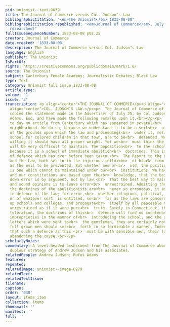 ```yaml
---
pid: unionist--text-0039
title: The Journal of Commerce versus Col. Judson’s Law
bibliographicCitation: "<em>The Unionist</em> 1833-08-08"
bibliographicCitation.republished: "<em>Journal of Commerce</em>, July 30, 1833 (not
  researched)"
fullIssueSequenceNumber: 1833-08-08 p02.25
creator: Journal of Commerce
date.created: '1833-08-08'
description: The Journal of Commerce versus Col. Judson’s Law
language: English
publisher: The Unionist
IsPartOf: 
rights: https://creativecommons.org/publicdomain/mark/1.0/
source: The Unionist
subject: Canterbury Female Academy; Journalistic Debates; Black Law
type: Text
category: Unionist full issue 1833-08-08
article.type: 
volume: '1'
issue: '2'
transcription: <p align="center">THE JOURNAL OF COMMERCE</p><p align="center"><em>versus.</em></p><p
  align="center">COL. JUDSON’S LAW.</p><p>  The Journal of Commerce of July 30<sup>th</sup>  has
  copied the statement made in the Advertiser of July 25, by Col Judson and<br>  Rufus
  Adams, Esq. and have made the following remarks upon it.<br></p><p>  We publish
  to day an article from Canterbury which has appeared in several<br>  papers of that
  neighborhood. We do so, because we understand it to be a sort<br>  of official declaration
  of the grounds upon which the law and proceedings<br>  under it, relative to the
  school for colored children in that town, are to be<br>  defended. We are certainly
  willing it should have all proper weight. Yet we<br>  must think the ground taken
  will be very difficult to maintain. The opposition<br>  to the school then, is made
  because it is a school of immediate abolition<br>  doctrines. This is not the ground
  of defence which has ever before been taken.<br>  The Report to the Legislature
  and the Law, both set forth the injurious influx<br>  of blacks from other states
  as the evil to be prevented. But whether new or<br>  old, the position now assumed
  is one which cannot be maintained under our<br>  institutions. We have learned,
  and our constitutions are based upon the<br>  knowledge, that the best way to put
  down error is by argument, not by law.<br>  That the best way to maintain truth
  and sound opinions is to leave error<br>  unrestrained. Admitting therefore, that
  the doctrines of the abolitionists are<br>  never so erroneous, it amounts to nothing
  in defence of the law; for error,<br>  whether religious, political, scientific,
  or of whatever sort, is entitled, so<br>  far as the laws are concerned, to set
  up schools and colleges, and propagate<br>  itself by all peaceable means, as entirely
  unrestrained as if it were pure<br>  truth. Surely in Connecticut, that focus of
  toleration, the doctrines of this<br>  defence will find no countenance. As to the
  improprieties in the manner of<br>  introducing the school, and the abusive anonymous
  letters which were sent to<br>  the gentlemen, they are certainly not matters which
  full grown men should set<br>  forth in so formidable a manner. Indeed we think
  that such a defence as this,<br>  must be with sensible men, their last effort before
  abandoning the cause.<br></p>
scholarlyNotes: 
commentary: A level-headed assessment from The Journal of Commerce about the legally
  dubious strategy of Andrew Judson and his associates.
relatedPeople: Andrew Judson; Rufus Adams
featured: 
repeated: 
relatedImage: unionist--image-0279
relatedText: 
relatedTextIssue: 
filename: 
caption: 
order: '038'
layout: items_item
collection: items
thumbnail: ''
manifest: ''
full: ''
---
```

